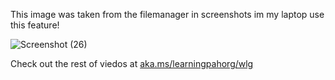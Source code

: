 This image was taken from the filemanager in screenshots im my laptop use this feature!

![Screenshot (26)](https://user-images.githubusercontent.com/101503664/161368762-15014203-0043-4c2b-bec2-6b18c328e987.png)

Check out the rest of viedos at [aka.ms/learningpahorg/wlg](https://aka.ms/LearnWithDrG/MarkdownA...)
